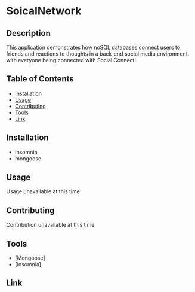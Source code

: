 # SoicalNetwork

  ## Description
  This application demonstrates how noSQL databases connect users to friends and reactions to thoughts in a back-end social media environment, with everyone being connected with Social Connect!

  ## Table of Contents
  - [Installation](#installation)
  - [Usage](#usage)
  - [Contributing](#contributing)
  - [Tools](#tools)
  - [Link](#link)

  ## Installation
  - insomnia
  - mongoose

  ## Usage
  Usage unavailable at this time

  ## Contributing
  Contribution unavailable at this time

  ## Tools
  * [Mongoose]
  * [Insomnia]

## Link
  
